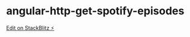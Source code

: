 # angular-http-get-spotify-episodes

[Edit on StackBlitz ⚡️](https://stackblitz.com/edit/angular-http-get-spotify-episodes)